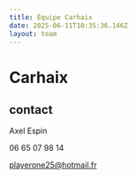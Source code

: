 ```yaml
---
title: Équipe Carhaix
date: 2025-06-11T10:35:36.146Z
layout: team
---
```


# Carhaix

## contact 

Axel Espin

06 65 07 98 14

playerone25@hotmail.fr

